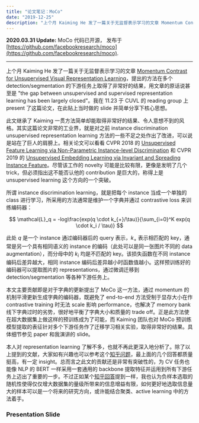 ```yaml
---
title: "论文笔记：MoCo"
date: "2019-12-25"
description: "上个月 Kaiming He 发了一篇关于无监督表示学习的文章 Momentum Contrast for Unsupervised Visual Representation Learning，提出的方法在多个 detection/segmentation 的下游任务上取得了非常好的结果"
---
```


**2020.03.31 Update:** MoCo 代码已开源， 发布于 [https://github.com/facebookresearch/moco](https://github.com/facebookresearch/moco).

---

上个月 Kaiming He 发了一篇关于无监督表示学习的文章 [Momentum Contrast for Unsupervised Visual Representation Learning](https://arxiv.org/abs/1911.05722)，提出的方法在多个 detection/segmentation 的下游任务上取得了非常好的结果，用文章的原话说甚至是 "the gap between unsupervised and supervised representation learning has been largely closed"。我在 11.23 于 CUVL 的 reading group 上 present 了这篇论文，在此贴上当时做的 slide 并简单分享下核心思想。

此文继承了 Kaiming 一贯方法简单却能取得非常好的结果、令人意想不到的风格。其实这篇论文非常的工业界，就是对之前 instance discrimination unsupervised representation learning 方法的一些不足之处作出了改进，可以说是站在了巨人的肩膀上。相关论文可以看看 CVPR 2018 的 [Unsupervised Feature Learning via Non-Parametric Instance-level Discrimination](https://arxiv.org/abs/1805.01978) 和 CVPR 2019 的 [Unsupervised Embedding Learning via Invariant and Spreading Instance Feature](https://arxiv.org/abs/1904.03436)。尽管该工作的 novelty 可能是比较有限，更像是发明了几个trick，但必须指出这不能否认他的 contribution 是巨大的，称得上是 unsupervised learning 这个方向的一个突破。

所谓 instance discrimination learning，就是把每个 instance 当成一个单独的 class 进行学习，所采用的方法通常是维护一个字典并通过 contrastive loss 来训练编码器：

$$
\mathcal{L}_q = -log\frac{exp(q \cdot k_{+}/\tau)}{\sum_{i=0}^K exp(q \cdot k_i / \tau)}
$$

此处 $q$ 是一个 instance 通过编码器后的 query 表示，$k_{+}$ 表示相匹配的 key，通常是另一个具有相同语义的 instance 的编码（此处可以是同一张图片不同的 data augmentation），而分母中的 $k_i$ 均是不匹配的 key。该损失函数在不同 instance 编码后差异越大，相同 instance 编码后差异越小时函数值越小。这样预训练好的编码器可以提取图片的 representations，通过微调迁移到 detection/segmentation 等各种下游任务上。

本文主要贡献即是对于字典的更新提出了 MoCo 这一方法，通过 momentum 的机制平滑更新生成字典的编码器，既避免了 end-to-end 方法受制于显存大小在作 contrastive training 时无法 scale 影响 performance，也解决了 memory bank 线下字典过时的劣势，很好地平衡了字典大小和质量的 trade off。正是此方法使在超大数据集上做这样的预训练成为了可能，而 Kaiming 团队也对 MoCo 预训练模型提取的表征针对多个下游任务作了迁移学习相关实验，取得非常好的结果。具体细节参见 paper 和我演讲的 slide。

本人对 representation learning 了解不多，也就不再此更深入地分析了。除了以上提到的文献，大家如有兴趣也可以参考这个[知乎问题](https://www.zhihu.com/question/355779873)，最上面的几个回答都质量挺高，有一定 insight。总而言之此文的贡献还是非常有突破性的，为 CV 任务也能像 NLP 的 BERT 一样采用一套通用的 backbone 提取特征并运用到所有下游任务上迈出了重要的一步。不过正如某个[知乎回答](https://www.zhihu.com/question/355779873/answer/895625711)提到一样，我也认为负样本选取的随机性使得仅仅增大数据集的量级所带来的信息增益有限，如何更好地选取信息量大的样本可以是一个将来的研究方向，或许能结合聚类、active learning 中的方法着手。

### Presentation Slide
<!-- {% pdf https://lxywizard.github.io/files/CUVL_Reading_Group_11_23.pdf %} -->
